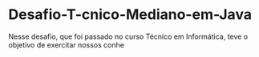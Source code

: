 # Desafio-T-cnico-Mediano-em-Java
Nesse desafio, que foi passado no curso Técnico em Informática, teve o objetivo de exercitar nossos conhe
